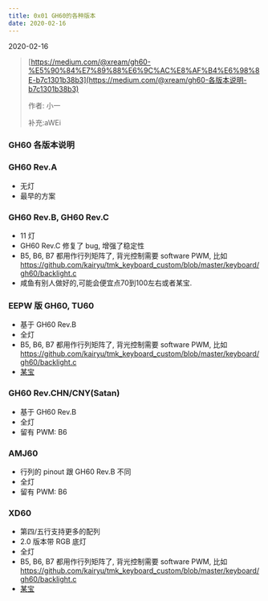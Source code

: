 ```yaml
---
title: 0x01 GH60的各种版本
date: 2020-02-16
---
```


2020-02-16	


> [https://medium.com/@xream/gh60-%E5%90%84%E7%89%88%E6%9C%AC%E8%AF%B4%E6%98%8E-b7c1301b38b3](https://medium.com/@xream/gh60-各版本说明-b7c1301b38b3)
>
> 作者: 小一
>
> 补充:aWEi

### GH60 各版本说明

### GH60 Rev.A

- 无灯
- 最早的方案

### GH60 Rev.B, GH60 Rev.C

- 11 灯
- GH60 Rev.C 修复了 bug, 增强了稳定性
- B5, B6, B7 都用作行列矩阵了, 背光控制需要 software PWM, 比如 https://github.com/kairyu/tmk_keyboard_custom/blob/master/keyboard/gh60/backlight.c
- 咸鱼有别人做好的,可能会便宜点70到100左右或者某宝.

### EEPW 版 GH60, TU60

- 基于 GH60 Rev.B
- 全灯
- B5, B6, B7 都用作行列矩阵了, 背光控制需要 software PWM, 比如 https://github.com/kairyu/tmk_keyboard_custom/blob/master/keyboard/gh60/backlight.c
- [某宝](https://item.taobao.com/item.htm?spm=a230r.1.14.18.5c5a53fbqgMBtL&id=543703427453&ns=1&abbucket=2#detail)

### GH60 Rev.CHN/CNY(Satan)

- 基于 GH60 Rev.B
- 全灯
- 留有 PWM: B6

### AMJ60

- 行列的 pinout 跟 GH60 Rev.B 不同
- 全灯
- 留有 PWM: B6

### XD60

- 第四/五行支持更多的配列
- 2.0 版本带 RGB 底灯
- 全灯
- B5, B6, B7 都用作行列矩阵了, 背光控制需要 software PWM, 比如 https://github.com/kairyu/tmk_keyboard_custom/blob/master/keyboard/gh60/backlight.c
- [某宝](https://item.taobao.com/item.htm?spm=a230r.1.14.60.1d443d1cvcXNho&id=546047283701&ns=1&abbucket=2#detail)